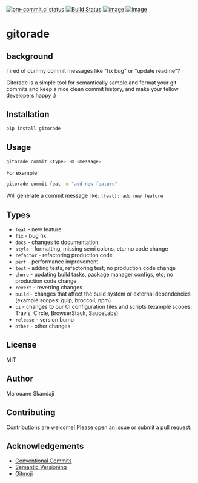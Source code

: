 <!-- markdownlint-disable MD041 -->
[![pre-commit.ci status](https://results.pre-commit.ci/badge/github/marouenes/gitorade/main.svg)](https://results.pre-commit.ci/latest/github/marouenes/gitorade/main)
[![Build Status](https://dev.azure.com/marouaneskandaji/gitorade/_apis/build/status/marouenes.gitorade?repoName=marouenes%2Fgitorade&branchName=main)](https://dev.azure.com/marouaneskandaji/gitorade/_build/latest?definitionId=3&repoName=marouenes%2Fgitorade&branchName=main)
[![image](https://img.shields.io/pypi/v/gitorade)](https://pypi.python.org/pypi/gitorade/)
[![image](https://img.shields.io/pypi/dm/gitorade)](https://pypi.python.org/pypi/gitorade/)

# gitorade

## background

Tired of dummy commit messages like "fix bug" or "update readme"?

Gitorade is a simple tool for semantically sample and format your git commits and keep a nice clean
commit history, and make your fellow developers happy :)

## Installation

```bash
pip install gitorade
```

## Usage

```bash
gitorade commit <type> -m <message>
```

For example:

```bash
gitorade commit feat -m "add new feature"
```

Will generate a commit message like: `[feat]: add new feature`

## Types

- `feat` - new feature
- `fix` - bug fix
- `docs` - changes to documentation
- `style` - formatting, missing semi colons, etc; no code change
- `refactor` - refactoring production code
- `perf` - performance improvement
- `test` - adding tests, refactoring test; no production code change
- `chore` - updating build tasks, package manager configs, etc; no production code change
- `revert` - reverting changes
- `build` - changes that affect the build system or external dependencies (example scopes: gulp, broccoli, npm)
- `ci` - changes to our CI configuration files and scripts (example scopes: Travis, Circle, BrowserStack, SauceLabs)
- `release` - version bump
- `other` - other changes

## License

MIT

## Author

Marouane Skandaji

## Contributing

Contributions are welcome! Please open an issue or submit a pull request.

## Acknowledgements

- [Conventional Commits](https://www.conventionalcommits.org/en/v1.0.0/)
- [Semantic Versioning](https://semver.org/)
- [Gitmoji](https://gitmoji.dev/)
